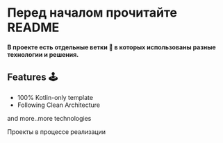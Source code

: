 # Перед началом прочитайте README

#### В проекте есть отдельные ветки 👣 в которых использованы разные технологии и решения.
 
## Features 🕹

- 100% Kotlin-only template
- Following Clean Architecture

and more..more technologies



Проекты в процессе реализации

